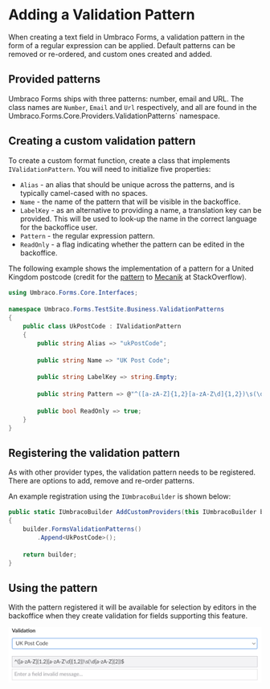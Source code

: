 # Adding a Validation Pattern

When creating a text field in Umbraco Forms, a validation pattern in the form of a regular expression can be applied. Default patterns can be removed or re-ordered, and custom ones created and added.

## Provided patterns

Umbraco Forms ships with three patterns: number, email and URL.  The class names are `Number`, `Email` and `Url` respectively, and all are found in the `
`Umbraco.Forms.Core.Providers.ValidationPatterns` namespace.

## Creating a custom validation pattern

To create a custom format function, create a class that implements `IValidationPattern`.  You will need to initialize five properties:

- `Alias` - an alias that should be unique across the patterns, and is typically camel-cased with no spaces.
- `Name` - the name of the pattern that will be visible in the backoffice.
- `LabelKey` - as an alternative to providing a name, a translation key can be provided. This will be used to look-up the name in the correct language for the backoffice user.
- `Pattern` - the regular expression pattern.
- `ReadOnly` - a flag indicating whether the pattern can be edited in the backoffice.

The following example shows the implementation of a pattern for a United Kingdom postcode (credit for the [pattern](https://stackoverflow.com/a/69806181/489433) to [Mecanik](https://stackoverflow.com/users/6583298/mecanik) at StackOverflow).

```csharp
using Umbraco.Forms.Core.Interfaces;

namespace Umbraco.Forms.TestSite.Business.ValidationPatterns
{
    public class UkPostCode : IValidationPattern
    {
        public string Alias => "ukPostCode";

        public string Name => "UK Post Code";

        public string LabelKey => string.Empty;

        public string Pattern => @"^([a-zA-Z]{1,2}[a-zA-Z\d]{1,2})\s(\d[a-zA-Z]{2})$";

        public bool ReadOnly => true;
    }
}
```

## Registering the validation pattern

As with other provider types, the validation pattern needs to be registered. There are options to add, remove and re-order patterns.

An example registration using the `IUmbracoBuilder` is shown below:

```csharp
public static IUmbracoBuilder AddCustomProviders(this IUmbracoBuilder builder)
{
    builder.FormsValidationPatterns()
        .Append<UkPostCode>();

    return builder;
}
```

## Using the pattern

With the pattern registered it will be available for selection by editors in the backoffice when they create validation for fields supporting this feature.

![Validation pattern](images/validation-pattern.png)

